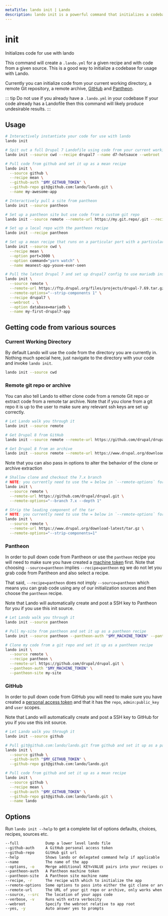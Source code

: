 ```yaml
---
metaTitle: lando init | Lando
description: lando init is a powerful command that initializes a codebase for usage with a Lando recipe, it can pull code from Pantheon, GitHub and other remote sources.
---
```


# init

Initializes code for use with lando

This command will create a `.lando.yml` for a given recipe and with code from a given source. This is a good way to initialize a codebase for usage with Lando.

Currently you can initialize code from your current working directory, a remote Git repository, a remote archive, [GitHub](https://github.com) and [Pantheon](https://pantheon.io).

::: tip Do not use if you already have a `.lando.yml` in your codebase
If your code already has a Landofile then this command will likely produce undesirable results.
:::

## Usage

```bash
# Interactively instantiate your code for use with lando
lando init

# Spit out a full Drupal 7 Landofile using code from your current working directory
lando init --source cwd --recipe drupal7 --name d7-hotsauce --webroot . --full

# Pull code from github and set it up as a mean recipe
lando init \
  --source github \
  --recipe mean \
  --github-auth "$MY_GITHUB_TOKEN" \
  --github-repo git@github.com:lando/lando.git \
  --name my-awesome-app

# Interactively pull a site from pantheon
lando init --source pantheon

# Set up a pantheon site but use code from a custom git repo
lando init --source remote --remote-url https://my.git.repo/.git --recipe pantheon

# Set up a local repo with the pantheon recipe
lando init --recipe pantheon

# Set up a mean recipe that runs on a particular port with a particular command
lando init --source cwd \
  --recipe mean \
  --option port=3000 \
  --option command="yarn watch" \
  --name meanest-app-youve-ever-seen

# Pull the latest Drupal 7 and set up drupal7 config to use mariadb instead of mysql
lando init \
  --source remote \
  --remote-url https://ftp.drupal.org/files/projects/drupal-7.69.tar.gz \
  --remote-options="--strip-components 1" \
  --recipe drupal7 \
  --webroot . \
  --option database=mariadb \
  --name my-first-drupal7-app
```

## Getting code from various sources

### Current Working Directory

By default Lando will use the code from the directory you are currently in. Nothing much special here, just navigate to the directory with your code and invoke `lando init`.

```bash
lando init --source cwd
```

### Remote git repo or archive

You can also tell Lando to either clone code from a remote Git repo or extract code from a remote tar archive. Note that if you clone from a git repo it is up to the user to make sure any relevant ssh keys are set up correctly.

```bash
# Let Lando walk you through it
lando init --source remote

# Get Drupal 8 from GitHub
lando init --source remote --remote-url https://github.com/drupal/drupal.git

# Get Drupal 8 from an archive
lando init --source remote --remote-url https://www.drupal.org/download-latest/tar.gz
```

Note that you can also pass in options to alter the behavior of the clone or archive extraction

```bash
# Shallow clone and checkout the 7.x branch
# NOTE: you currently need to use the = below in `--remote-options` for yargs to parse this correctly
lando init \
  --source remote \
  --remote-url https://github.com/drupal/drupal.git \
  --remote-options="--branch 7.x --depth 1"

# Strip the leading component of the tar
# NOTE: you currently need to use the = below in `--remote-options` for yargs to parse this correctly
lando init \
  --source remote \
  --remote-url https://www.drupal.org/download-latest/tar.gz \
  --remote-options="--strip-components=1"
```

### Pantheon

In order to pull down code from Pantheon or use the `pantheon` recipe you will need to make sure you have created a [machine token](https://pantheon.io/docs/machine-tokens/) first. Note that choosing `--source=pantheon` implies `--recipe=pantheon` eg we do not let you grab code from Pantheon and also select a recipe.

That said, `--recipe=pantheon` does not imply `--source=pantheon` which means you can grab code using any of our initialization sources and then choose the `pantheon` recipe.

Note that Lando will automatically create and post a SSH key to Pantheon for you if you use this init source.

```bash
# Let Lando walk you through it
lando init --source pantheon

# Pull my-site from pantheon and set it up as a pantheon recipe
lando init --source pantheon --pantheon-auth "$MY_MACHINE_TOKEN" --pantheon-site my-site

# Clone my code from a git repo and set it up as a pantheon recipe
lando init \
  --source remote \
  --recipe pantheon \
  --remote-url https://github.com/drupal/drupal.git \
  --pantheon-auth "$MY_MACHINE_TOKEN" \
  --pantheon-site my-site
```

### GitHub

In order to pull down code from GitHub you will need to make sure you have created a [personal access token](https://help.github.com/articles/creating-a-personal-access-token-for-the-command-line/) and that it has the `repo`, `admin:public_key` and `user` scopes.

Note that Lando will automatically create and post a SSH key to GitHub for you if you use this init source.

```bash
# Let Lando walk you through it
lando init --source github

# Pull git@github.com:lando/lando.git from github and set it up as a pantheon recipe
lando init \
  --source github \
  --github-auth "$MY_GITHUB_TOKEN" \
  --github-repo git@github.com:lando/lando.git

# Pull code from github and set it up as a mean recipe
lando init \
  --source github \
  --recipe mean \
  --github-auth "$MY_GITHUB_TOKEN" \
  --github-repo git@github.com:lando/lando.git \
  --name lando
```

## Options

Run `lando init --help` to get a complete list of options defaults, choices, recipes, sources etc.

```bash
--full            Dump a lower level lando file
--github-auth     A GitHub personal access token
--github-repo     GitHub git url
--help            Shows lando or delegated command help if applicable
--name            The name of the app
--options, -o     Merge additional KEY=VALUE pairs into your recipes config
--pantheon-auth   A Pantheon machine token
--pantheon-site   A Pantheon site machine name
--recipe, -r      The recipe with which to initialize the app
--remote-options  Some options to pass into either the git clone or archive extract command
--remote-url      The URL of your git repo or archive, only works when you set source to remote
--source, --src   The location of your apps code
--verbose, -v     Runs with extra verbosity
--webroot         Specify the webroot relative to app root
--yes, -y         Auto answer yes to prompts
```
